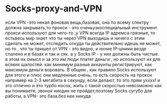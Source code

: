# Socks-proxy-and-VPN 
если VPN -это некая фоновая вещь,базовая, она по всему спектру должна закрывать,то прокси - это оченьузкоспециальный  инструмент. прокси  используют для чего-то  ,у VPN  всегда IP адремса грязные, то естьвесь мир знает что ты через VPN   выходишь и ничего  с   этим сделать не              может,        отследить откуда ты  действительно идешь не   может, но  то , что ты пришел от VPN - это видно, и ихние IP-шники везде спалено и в базах и так и сяк. а у Socks IP - у них должны быть чистые. в этом их смысл и за это им люди платят деньги , но используют их для всяких шалостей. как минимум разные аккаунты регистрируют, как максимум деньги воровать. В общем , как правило Socks используют для этого и плюс они медленные очень, то есть скорость на прокси например на 2-3 мегабита в секунду, если делают, то это прям ухххх!
и это отлично и это турбо носок, жить с такой скоростью невозможно как вы понимаете, звонок ниодин не пройдет,поэтому Socks сугубо для работы, а VPN- это база.без нее никуда     